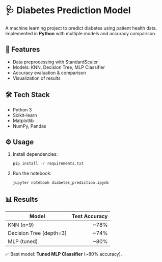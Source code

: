 # 🩺 Diabetes Prediction Model

A machine learning project to predict diabetes using patient health data.  
Implemented in **Python** with multiple models and accuracy comparison.

## 🔹 Features
- Data preprocessing with StandardScaler
- Models: KNN, Decision Tree, MLP Classifier
- Accuracy evaluation & comparison
- Visualization of results

## 🛠️ Tech Stack
- Python 3
- Scikit-learn
- Matplotlib
- NumPy, Pandas

## ⚙️ Usage
1. Install dependencies:
   ```bash
   pip install -r requirements.txt
   ```
2. Run the notebook:
   ```bash
   jupyter notebook diabetes_prediction.ipynb
   ```

## 📊 Results
| Model                 | Test Accuracy |
|------------------------|--------------:|
| KNN (n=9)             | ~78% |
| Decision Tree (depth=3)| ~74% |
| MLP (tuned)           | ~80% |

✅ Best model: **Tuned MLP Classifier** (~80% accuracy).
